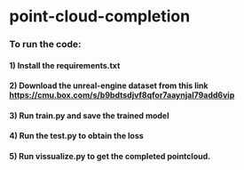 # point-cloud-completion

### To run the code:
#### 1) Install the requirements.txt
#### 2) Download the unreal-engine dataset from this link https://cmu.box.com/s/b9bdtsdjvf8qfor7aaynjal79add6vip
#### 3) Run train.py and save the trained model
#### 4) Run the test.py to obtain the loss 
#### 5) Run vissualize.py to get the completed pointcloud.
